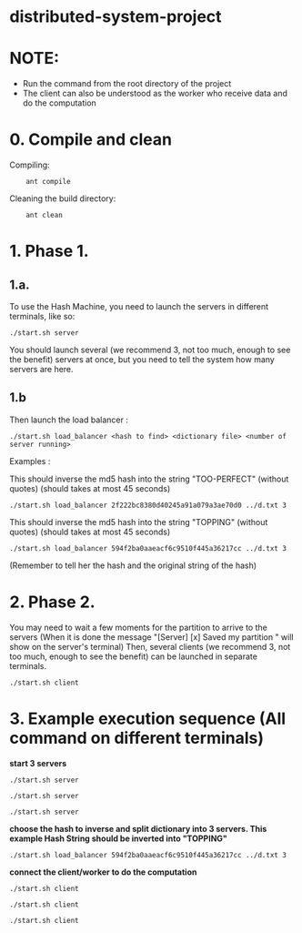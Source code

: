 # distributed-system-project

# NOTE: 
- Run the command from the root directory of the project
- The client can also be understood as the worker who receive data and do the computation

# 0. Compile and clean
Compiling:

```console
    ant compile
```

Cleaning the build directory:

```console
    ant clean
```

# 1. Phase 1.

## 1.a.
To use the Hash Machine, you need to launch the servers in different terminals, like so:

```console
./start.sh server
```


You should launch several (we recommend 3, not too much, enough to see the benefit) servers at once, but you need to tell the system how many servers are here.

## 1.b
Then launch the load balancer :

```console
./start.sh load_balancer <hash to find> <dictionary file> <number of server running>
```

Examples :

This should inverse the md5 hash into the string "TOO-PERFECT" (without quotes)    (should takes at most 45 seconds)

```console
./start.sh load_balancer 2f222bc8380d40245a91a079a3ae70d0 ../d.txt 3
```

This should inverse the md5 hash into the string "TOPPING" (without quotes) (should takes at most 45 seconds)

```console
./start.sh load_balancer 594f2ba0aaeacf6c9510f445a36217cc ../d.txt 3
```

(Remember to tell her the hash and the original string of the hash)

# 2. Phase 2.
You may need to wait a few moments for the partition to arrive to the servers (When it is done the message "[Server] [x] Saved my partition " will show on the server's terminal)
Then, several clients (we recommend 3, not too much, enough to see the benefit) can be launched in separate terminals.

```console
./start.sh client
```


# 3. Example execution sequence (All command on different terminals)

**start 3 servers**

```console
./start.sh server

./start.sh server

./start.sh server
```

**choose the hash to inverse and split dictionary into 3 servers. This example Hash String should be inverted into "TOPPING"**

```console
./start.sh load_balancer 594f2ba0aaeacf6c9510f445a36217cc ../d.txt 3
```

**connect the client/worker to do the computation**

```console
./start.sh client

./start.sh client

./start.sh client
```
